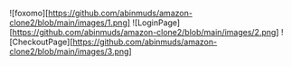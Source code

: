 ![foxomo][https://github.com/abinmuds/amazon-clone2/blob/main/images/1.png]
![LoginPage][https://github.com/abinmuds/amazon-clone2/blob/main/images/2.png]
![CheckoutPage][https://github.com/abinmuds/amazon-clone2/blob/main/images/3.png]
